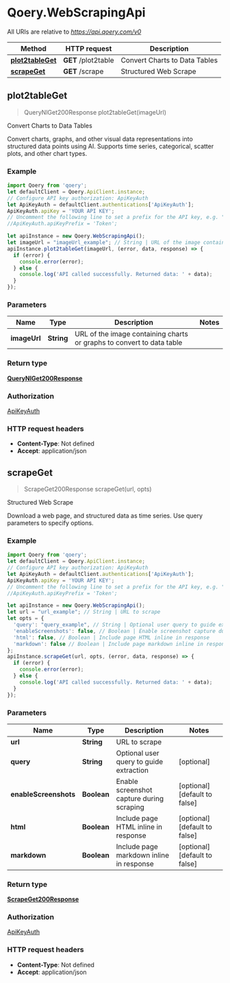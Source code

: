 # Qoery.WebScrapingApi

All URIs are relative to *https://api.qoery.com/v0*

Method | HTTP request | Description
------------- | ------------- | -------------
[**plot2tableGet**](WebScrapingApi.md#plot2tableGet) | **GET** /plot2table | Convert Charts to Data Tables
[**scrapeGet**](WebScrapingApi.md#scrapeGet) | **GET** /scrape | Structured Web Scrape



## plot2tableGet

> QueryNlGet200Response plot2tableGet(imageUrl)

Convert Charts to Data Tables

Convert charts, graphs, and other visual data representations into structured data points using AI. Supports time series, categorical, scatter plots, and other chart types.

### Example

```javascript
import Qoery from 'qoery';
let defaultClient = Qoery.ApiClient.instance;
// Configure API key authorization: ApiKeyAuth
let ApiKeyAuth = defaultClient.authentications['ApiKeyAuth'];
ApiKeyAuth.apiKey = 'YOUR API KEY';
// Uncomment the following line to set a prefix for the API key, e.g. "Token" (defaults to null)
//ApiKeyAuth.apiKeyPrefix = 'Token';

let apiInstance = new Qoery.WebScrapingApi();
let imageUrl = "imageUrl_example"; // String | URL of the image containing charts or graphs to convert to data table
apiInstance.plot2tableGet(imageUrl, (error, data, response) => {
  if (error) {
    console.error(error);
  } else {
    console.log('API called successfully. Returned data: ' + data);
  }
});
```

### Parameters


Name | Type | Description  | Notes
------------- | ------------- | ------------- | -------------
 **imageUrl** | **String**| URL of the image containing charts or graphs to convert to data table | 

### Return type

[**QueryNlGet200Response**](QueryNlGet200Response.md)

### Authorization

[ApiKeyAuth](../README.md#ApiKeyAuth)

### HTTP request headers

- **Content-Type**: Not defined
- **Accept**: application/json


## scrapeGet

> ScrapeGet200Response scrapeGet(url, opts)

Structured Web Scrape

Download a web page, and structured data as time series. Use query parameters to specify options.

### Example

```javascript
import Qoery from 'qoery';
let defaultClient = Qoery.ApiClient.instance;
// Configure API key authorization: ApiKeyAuth
let ApiKeyAuth = defaultClient.authentications['ApiKeyAuth'];
ApiKeyAuth.apiKey = 'YOUR API KEY';
// Uncomment the following line to set a prefix for the API key, e.g. "Token" (defaults to null)
//ApiKeyAuth.apiKeyPrefix = 'Token';

let apiInstance = new Qoery.WebScrapingApi();
let url = "url_example"; // String | URL to scrape
let opts = {
  'query': "query_example", // String | Optional user query to guide extraction
  'enableScreenshots': false, // Boolean | Enable screenshot capture during scraping
  'html': false, // Boolean | Include page HTML inline in response
  'markdown': false // Boolean | Include page markdown inline in response
};
apiInstance.scrapeGet(url, opts, (error, data, response) => {
  if (error) {
    console.error(error);
  } else {
    console.log('API called successfully. Returned data: ' + data);
  }
});
```

### Parameters


Name | Type | Description  | Notes
------------- | ------------- | ------------- | -------------
 **url** | **String**| URL to scrape | 
 **query** | **String**| Optional user query to guide extraction | [optional] 
 **enableScreenshots** | **Boolean**| Enable screenshot capture during scraping | [optional] [default to false]
 **html** | **Boolean**| Include page HTML inline in response | [optional] [default to false]
 **markdown** | **Boolean**| Include page markdown inline in response | [optional] [default to false]

### Return type

[**ScrapeGet200Response**](ScrapeGet200Response.md)

### Authorization

[ApiKeyAuth](../README.md#ApiKeyAuth)

### HTTP request headers

- **Content-Type**: Not defined
- **Accept**: application/json

